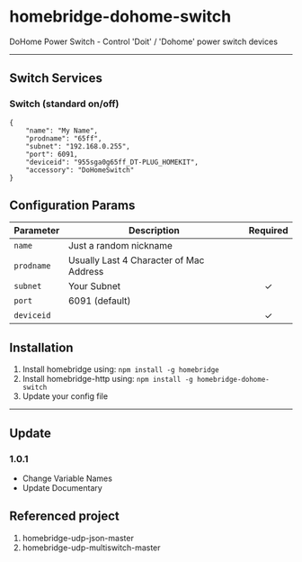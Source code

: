 # homebridge-dohome-switch

DoHome Power Switch - Control 'Doit' / 'Dohome' power switch devices


_________________________________________

## Switch Services

### Switch (standard on/off)

```
{
    "name": "My Name",
    "prodname": "65ff",
    "subnet": "192.168.0.255",
    "port": 6091,
    "deviceid": "955sga0g65ff_DT-PLUG_HOMEKIT",
    "accessory": "DoHomeSwitch"
}
```

## Configuration Params

|             Parameter            |                       Description                       | Required |
| -------------------------------- | ------------------------------------------------------- |:--------:|
| `name`                           | Just a random nickname                                  |          |
| `prodname`                       | Usually Last 4 Character of Mac Address                 |          |
| `subnet`                         | Your Subnet                                             |     ✓    |
| `port`                           | 6091 (default)                                          |          |
| `deviceid`                       |                                                         |     ✓    |



## Installation

1. Install homebridge using: `npm install -g homebridge`
2. Install homebridge-http using: `npm install -g homebridge-dohome-switch`
3. Update your config file

_________________________________________

## Update

### 1.0.1

* Change Variable Names
* Update Documentary

## Referenced project
1. homebridge-udp-json-master
2. homebridge-udp-multiswitch-master
